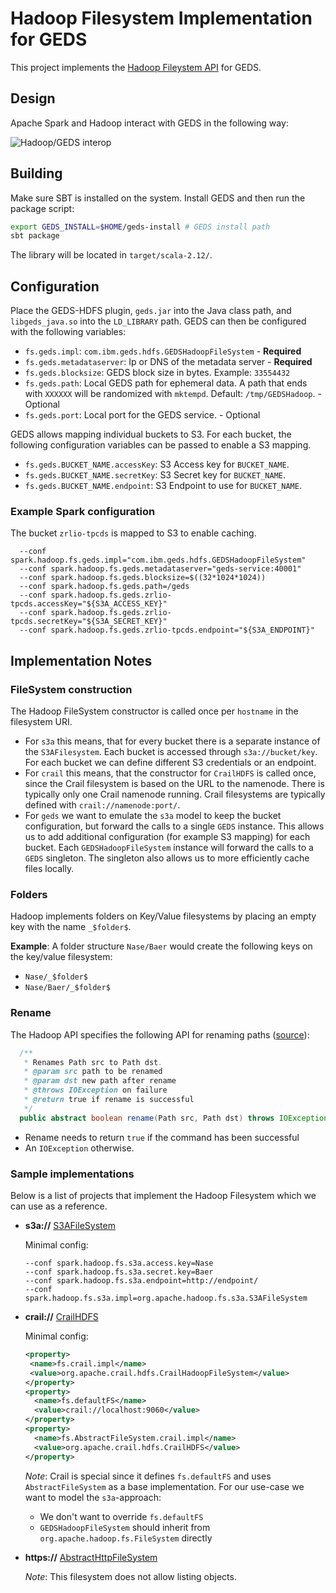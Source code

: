 

# Hadoop Filesystem Implementation for GEDS

This project implements the [Hadoop Fileystem API](https://hadoop.apache.org/docs/current/hadoop-project-dist/hadoop-common/filesystem/index.html) for GEDS.

## Design

Apache Spark and Hadoop interact with GEDS in the following way:

![Hadoop/GEDS interop](doc/design.png "Hadoop/GEDS interop")

## Building

Make sure SBT is installed on the system. Install GEDS and then run the package script:
```bash
export GEDS_INSTALL=$HOME/geds-install # GEDS install path
sbt package
```
The library will be located in `target/scala-2.12/`.

## Configuration

Place the GEDS-HDFS plugin, `geds.jar` into the Java class path, and `libgeds_java.so` into the `LD_LIBRARY` path. GEDS can then be configured with the following variables:

- `fs.geds.impl`: `com.ibm.geds.hdfs.GEDSHadoopFileSystem` - **Required**
- `fs.geds.metadataserver`: Ip or DNS of the metadata server - **Required**
- `fs.geds.blocksize`: GEDS block size in bytes. Example: `33554432`
- `fs.geds.path`: Local GEDS path for ephemeral data. A path that ends with `XXXXXX` will be randomized with `mktempd`. Default: `/tmp/GEDSHadoop`. - Optional
- `fs.geds.port`: Local port for the GEDS service. - Optional

GEDS allows mapping individual buckets to S3. For each bucket, the following configuration variables can be passed to enable a S3 mapping.
- `fs.geds.BUCKET_NAME.accessKey`: S3 Access key for `BUCKET_NAME`.
- `fs.geds.BUCKET_NAME.secretKey`: S3 Secret key for `BUCKET_NAME`. 
- `fs.geds.BUCKET_NAME.endpoint`: S3 Endpoint to use for `BUCKET_NAME`.

### Example Spark configuration

The bucket `zrlio-tpcds` is mapped to S3 to enable caching.

```
  --conf spark.hadoop.fs.geds.impl="com.ibm.geds.hdfs.GEDSHadoopFileSystem"
  --conf spark.hadoop.fs.geds.metadataserver="geds-service:40001"
  --conf spark.hadoop.fs.geds.blocksize=$((32*1024*1024))
  --conf spark.hadoop.fs.geds.path=/geds
  --conf spark.hadoop.fs.geds.zrlio-tpcds.accessKey="${S3A_ACCESS_KEY}"
  --conf spark.hadoop.fs.geds.zrlio-tpcds.secretKey="${S3A_SECRET_KEY}"
  --conf spark.hadoop.fs.geds.zrlio-tpcds.endpoint="${S3A_ENDPOINT}"
  ```

## Implementation Notes

### FileSystem construction

The Hadoop FileSystem constructor is called once per `hostname` in the filesystem URI.

- For `s3a` this means, that for every bucket there is a separate instance of the `S3AFilesystem`. Each
  bucket is accessed through `s3a://bucket/key`. For each bucket we can define different S3 credentials or an endpoint.
- For `crail` this means, that the constructor for `CrailHDFS` is called once, since the Crail filesystem is based on
  the URL to the namenode. There is typically only one Crail namenode running.
  Crail filesystems are typically defined with `crail://namenode:port/`.
- For `geds` we want to emulate the `s3a` model to keep the bucket configuration, but forward the calls to a single `GEDS` instance.
  This allows us to add additional configuration (for example S3 mapping) for each bucket.
  Each `GEDSHadoopFileSystem` instance will forward the calls to a `GEDS` singleton. The singleton also allows us to more
  efficiently cache files locally.

### Folders

Hadoop implements folders on Key/Value filesystems by placing an empty key with the name `_$folder$`.

**Example**: A folder structure `Nase/Baer` would create the following keys on the key/value filesystem:
- `Nase/_$folder$`
- `Nase/Baer/_$folder$`

### Rename

The Hadoop API specifies the following API for renaming paths ([source](https://github.com/apache/hadoop/blob/trunk/hadoop-common-project/hadoop-common/src/main/java/org/apache/hadoop/fs/FileSystem.java#L1591-L1598)):
```Java
  /**
   * Renames Path src to Path dst.
   * @param src path to be renamed
   * @param dst new path after rename
   * @throws IOException on failure
   * @return true if rename is successful
   */
  public abstract boolean rename(Path src, Path dst) throws IOException;
```

- Rename needs to return `true` if the command has been successful
- An `IOException` otherwise.

### Sample implementations

Below is a list of projects that implement the Hadoop Filesystem which we can use as a reference.

- **s3a://** [S3AFileSystem](https://github.com/apache/hadoop/blob/trunk/hadoop-tools/hadoop-aws/src/main/java/org/apache/hadoop/fs/s3a/S3AFileSystem.java)

  Minimal config: 
  ```
  --conf spark.hadoop.fs.s3a.access.key=Nase
  --conf spark.hadoop.fs.s3a.secret.key=Baer
  --conf spark.hadoop.fs.s3a.endpoint=http://endpoint/
  --conf spark.hadoop.fs.s3a.impl=org.apache.hadoop.fs.s3a.S3AFileSystem
  ```
- **crail://** [CrailHDFS](https://github.com/craillabs/crail/blob/master/hdfs/src/main/java/org/apache/crail/hdfs/CrailHDFS.java)

  Minimal config:
  ```xml
  <property>
   <name>fs.crail.impl</name>
   <value>org.apache.crail.hdfs.CrailHadoopFileSystem</value>
  </property>
  <property>
    <name>fs.defaultFS</name>
    <value>crail://localhost:9060</value>
  </property>
  <property>
    <name>fs.AbstractFileSystem.crail.impl</name>
    <value>org.apache.crail.hdfs.CrailHDFS</value>
  </property>
  ```
  
  *Note*: Crail is special since it defines `fs.defaultFS` and uses `AbstractFileSystem` as a base implementation. For our use-case we want to model the `s3a`-approach:
  
  - We don't want to override `fs.defaultFS`
  - `GEDSHadoopFileSystem` should inherit from `org.apache.hadoop.fs.FileSystem` directly
- **https://** [AbstractHttpFileSystem](https://github.com/apache/hadoop/blob/trunk/hadoop-common-project/hadoop-common/src/main/java/org/apache/hadoop/fs/http/AbstractHttpFileSystem.java)

  *Note*: This filesystem does not allow listing objects.
